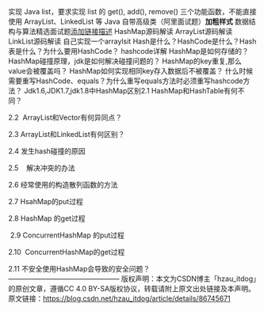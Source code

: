 实现 Java list，要求实现 list 的 get(), add(), remove() 三个功能函数，不能直接使用 ArrayList、LinkedList 等 Java 自带高级类（阿里面试题）**加粗样式**
数据结构与算法精选面试题[添加链接描述](https://www.cnblogs.com/developer_chan/p/11439711.html)
HashMap源码解读
ArrayList源码解读
LinkList源码解读
自己实现一个arraylsit
Hash是什么？HashCode是什么？Hash表是什么？为什么要用HashCode？
hashcode详解
HashMap是如何存储的？
HashMap碰撞原理，jdk是如何解决碰撞问题的？
HashMap的key重复,那么value会被覆盖吗？
HashMap如何实现相同key存入数据后不被覆盖？
什么时候需要重写HashCode、equals？为什么重写equals方法时必须重写hashcode方法？
Jdk1.6,JDK1.7,jdk1.8中HashMap区别2.1 HashMap和HashTable有何不同？

2.2  ArrayList和Vector有何异同点？

2.3 ArrayList和LinkedList有何区别？

2.4 发生hash碰撞的原因

2.5    解决冲突的办法

2.6 经常使用的构造散列函数的方法

2.7 HsahMap的put过程

2.8 HashMap 的get过程

 2.9 ConcurrentHashMap 的put过程

2.10  ConcurrentHashMap的get过程

2.11 不安全使用HashMap会导致的安全问题？
————————————————
版权声明：本文为CSDN博主「hzau_itdog」的原创文章，遵循CC 4.0 BY-SA版权协议，转载请附上原文出处链接及本声明。
原文链接：https://blog.csdn.net/hzau_itdog/article/details/86745671
